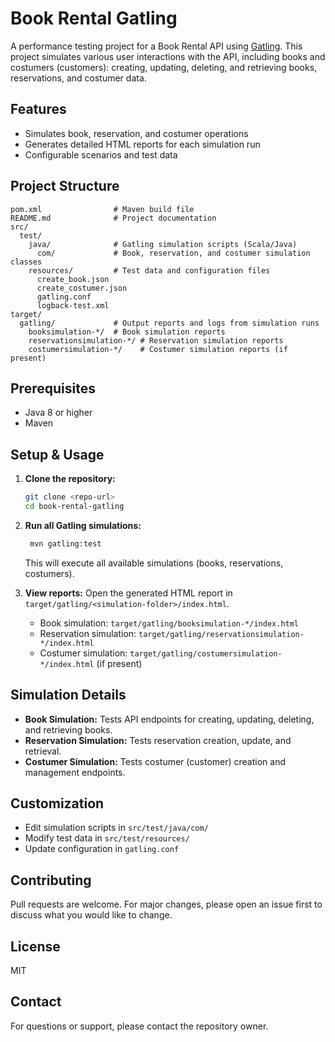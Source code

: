 # Book Rental Gatling

A performance testing project for a Book Rental API using [Gatling](https://gatling.io/). This project simulates various
user interactions with the API, including books and costumers (customers): creating, updating, deleting, and retrieving
books, reservations, and costumer data.

## Features

- Simulates book, reservation, and costumer operations
- Generates detailed HTML reports for each simulation run
- Configurable scenarios and test data

## Project Structure

```
pom.xml                # Maven build file
README.md              # Project documentation
src/
  test/
    java/              # Gatling simulation scripts (Scala/Java)
      com/             # Book, reservation, and costumer simulation classes
    resources/         # Test data and configuration files
      create_book.json
      create_costumer.json
      gatling.conf
      logback-test.xml
target/
  gatling/             # Output reports and logs from simulation runs
    booksimulation-*/  # Book simulation reports
    reservationsimulation-*/ # Reservation simulation reports
    costumersimulation-*/    # Costumer simulation reports (if present)
```

## Prerequisites

- Java 8 or higher
- Maven

## Setup & Usage

1. **Clone the repository:**
   ```sh
   git clone <repo-url>
   cd book-rental-gatling
   ```
2. **Run all Gatling simulations:**
   ```sh
    mvn gatling:test
   ```
   This will execute all available simulations (books, reservations, costumers).

3. **View reports:**
   Open the generated HTML report in `target/gatling/<simulation-folder>/index.html`.
    - Book simulation: `target/gatling/booksimulation-*/index.html`
    - Reservation simulation: `target/gatling/reservationsimulation-*/index.html`
    - Costumer simulation: `target/gatling/costumersimulation-*/index.html` (if present)

## Simulation Details

- **Book Simulation:** Tests API endpoints for creating, updating, deleting, and retrieving books.
- **Reservation Simulation:** Tests reservation creation, update, and retrieval.
- **Costumer Simulation:** Tests costumer (customer) creation and management endpoints.

## Customization

- Edit simulation scripts in `src/test/java/com/`
- Modify test data in `src/test/resources/`
- Update configuration in `gatling.conf`

## Contributing

Pull requests are welcome. For major changes, please open an issue first to discuss what you would like to change.

## License

MIT

## Contact

For questions or support, please contact the repository owner.
